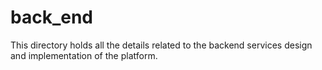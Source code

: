 # back_end

This directory holds all the details related to the backend services design and implementation of the platform. 
